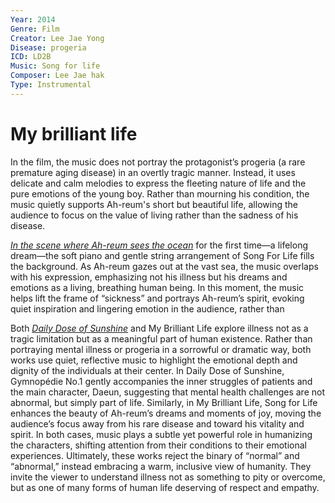 ```yaml
---
Year: 2014
Genre: Film
Creator: Lee Jae Yong
Disease: progeria
ICD: LD2B
Music: Song for life
Composer: Lee Jae hak
Type: Instrumental
---
```


# My brilliant life

In the film, the music does not portray the protagonist’s progeria (a rare premature aging disease) in an overtly tragic manner. Instead, it uses delicate and calm melodies to express the fleeting nature of life and the pure emotions of the young boy. Rather than mourning his condition, the music quietly supports Ah-reum's short but beautiful life, allowing the audience to focus on the value of living rather than the sadness of his disease.

[*In the scene where Ah-reum sees the ocean*](https://www.youtube.com/watch?v=f4HFSlYNujk) for the first time—a lifelong dream—the soft piano and gentle string arrangement of Song For Life fills the background. As Ah-reum gazes out at the vast sea, the music overlaps with his expression, emphasizing not his illness but his dreams and emotions as a living, breathing human being. In this moment, the music helps lift the frame of “sickness” and portrays Ah-reum’s spirit, evoking quiet inspiration and lingering emotion in the audience, rather than


Both [*Daily Dose of Sunshine*](yoon_soi.md) and My Brilliant Life explore illness not as a tragic limitation but as a meaningful part of human existence. Rather than portraying mental illness or progeria in a sorrowful or dramatic way, both works use quiet, reflective music to highlight the emotional depth and dignity of the individuals at their center. In Daily Dose of Sunshine, Gymnopédie No.1 gently accompanies the inner struggles of patients and the main character, Daeun, suggesting that mental health challenges are not abnormal, but simply part of life. Similarly, in My Brilliant Life, Song for Life enhances the beauty of Ah-reum’s dreams and moments of joy, moving the audience’s focus away from his rare disease and toward his vitality and spirit. In both cases, music plays a subtle yet powerful role in humanizing the characters, shifting attention from their conditions to their emotional experiences. Ultimately, these works reject the binary of “normal” and “abnormal,” instead embracing a warm, inclusive view of humanity. They invite the viewer to understand illness not as something to pity or overcome, but as one of many forms of human life deserving of respect and empathy.


